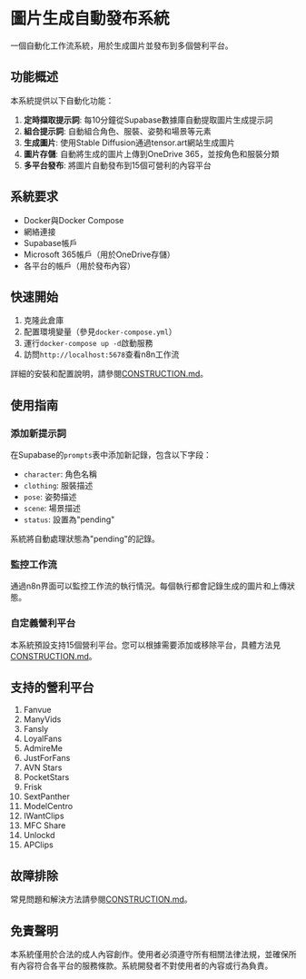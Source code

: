 # 圖片生成自動發布系統

一個自動化工作流系統，用於生成圖片並發布到多個營利平台。

## 功能概述

本系統提供以下自動化功能：

1. **定時擷取提示詞**: 每10分鐘從Supabase數據庫自動提取圖片生成提示詞
2. **組合提示詞**: 自動組合角色、服裝、姿勢和場景等元素
3. **生成圖片**: 使用Stable Diffusion通過tensor.art網站生成圖片
4. **圖片存儲**: 自動將生成的圖片上傳到OneDrive 365，並按角色和服裝分類
5. **多平台發布**: 將圖片自動發布到15個可營利的內容平台

## 系統要求

- Docker與Docker Compose
- 網絡連接
- Supabase帳戶
- Microsoft 365帳戶（用於OneDrive存儲）
- 各平台的帳戶（用於發布內容）

## 快速開始

1. 克隆此倉庫
2. 配置環境變量（參見`docker-compose.yml`）
3. 運行`docker-compose up -d`啟動服務
4. 訪問`http://localhost:5678`查看n8n工作流

詳細的安裝和配置說明，請參閱[CONSTRUCTION.md](./CONSTRUCTION.md)。

## 使用指南

### 添加新提示詞

在Supabase的`prompts`表中添加新記錄，包含以下字段：
- `character`: 角色名稱
- `clothing`: 服裝描述
- `pose`: 姿勢描述
- `scene`: 場景描述
- `status`: 設置為"pending"

系統將自動處理狀態為"pending"的記錄。

### 監控工作流

通過n8n界面可以監控工作流的執行情況。每個執行都會記錄生成的圖片和上傳狀態。

### 自定義營利平台

本系統預設支持15個營利平台。您可以根據需要添加或移除平台，具體方法見[CONSTRUCTION.md](./CONSTRUCTION.md)。

## 支持的營利平台

1. Fanvue
2. ManyVids
3. Fansly
4. LoyalFans
5. AdmireMe
6. JustForFans
7. AVN Stars
8. PocketStars
9. Frisk
10. SextPanther
11. ModelCentro
12. IWantClips
13. MFC Share
14. Unlockd
15. APClips

## 故障排除

常見問題和解決方法請參閱[CONSTRUCTION.md](./CONSTRUCTION.md)。

## 免責聲明

本系統僅用於合法的成人內容創作。使用者必須遵守所有相關法律法規，並確保所有內容符合各平台的服務條款。系統開發者不對使用者的內容或行為負責。 

